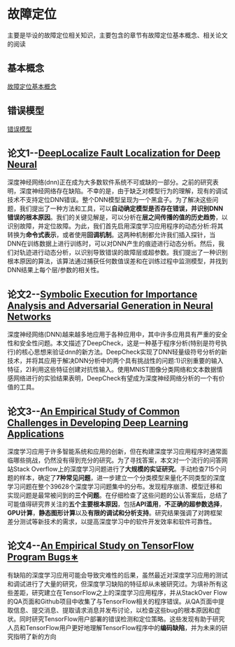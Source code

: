 # 故障定位

主要是毕设的故障定位相关知识，主要包含的章节有故障定位基本概念、相关论文的阅读

## 基本概念
[故障定位基本概念](/graduationDesign/faultLocation/basicConcepts.html "故障定位的基本概念")

## 错误模型
[错误模型](/graduationDesign/faultLocation/faultModel.html "错误模型")

## 论文1--[DeepLocalize Fault Localization for Deep Neural](/graduationDesign/faultLocation/paperOne.html "故障定位的第一篇论文--源码论文")

深度神经网络(dnn)正在成为大多数软件系统不可或缺的一部分。之前的研究表明，深度神经网络存在缺陷。不幸的是，由于缺乏对模型行为的理解，现有的调试技术不支持定位DNN错误。整个DNN模型呈现为一个黑盒子。为了解决这些问题，我们提出了一种方法和工具，可以**自动确定模型是否存在错误，并识别DNN错误的根本原因**。我们的关键见解是，可以分析在**层之间传播的值的历史趋势**，以识别故障，并定位故障。为此，我们首先启用深度学习应用程序的动态分析:将其转换为**命令式表示**，或者使用**回调机制**。这两种机制都允许我们插入探针，当DNN在训练数据上进行训练时，可以对DNN产生的痕迹进行动态分析。然后，我们对轨迹进行动态分析，以识别导致错误的故障层或超参数。我们提出了一种识别根本原因的算法，该算法通过捕获任何数值误差和在训练过程中监测模型，并找到DNN结果上每个层/参数的相关性。

## 论文2--[Symbolic Execution for Importance Analysis and Adversarial Generation in Neural Networks](/graduationDesign/faultLocation/paperTwo.html "源码论文(论文1)--第20个参考文献")

深度神经网络(DNN)越来越多地应用于各种应用中，其中许多应用具有严重的安全性和安全性问题。本文描述了DeepCheck，这是一种基于程序分析(特别是符号执行)的核心思想来验证dnn的新方法。DeepCheck实现了DNN轻量级符号分析的新技术，并将其应用于解决DNN分析中的两个具有挑战性的问题:1)识别重要的输入特征，2)利用这些特征创建对抗性输入。使用MNIST图像分类网络和文本数据情感网络进行的实验结果表明，DeepCheck有望成为深度神经网络分析的一个有价值的工具。

## 论文3--[An Empirical Study of Common Challenges in Developing Deep Learning Applications](/graduationDesign/faultLocation/paperThree.html "源码论文(论文1)--第7个参考文献")

深度学习应用于许多智能系统和应用的创新，但在构建深度学习应用程序时通常面临哪些挑战，仍然没有得到充分的研究。为了寻找答案，本文对一个流行的问答网站Stack Overflow上的深度学习问题进行了**大规模的实证研究**。手动检查715个问题的样本，确定了**7种常见问题**，进一步建立一个分类模型来量化不同类型的深度学习问题在整个39628个深度学习问题集中的分布。发现程序崩溃、模型迁移和实现问题是最常被问到的**三个问题**。在仔细检查了这些问题的公认答案后，总结了可能值得研究界关注的**五个主要根本原因**，包括**API滥用**，**不正确的超参数选择**，**GPU计算**，**静态图形计算**以及**有限的调试和分析支持**。研究结果强调了对跨框架差分测试等新技术的需求，以提高深度学习中的软件开发效率和软件可靠性。

## 论文4--[An Empirical Study on TensorFlow Program Bugs∗](/graduationDesign/faultLocation/paperFour.html "源码论文(论文1)--第8个参考文献")

有缺陷的深度学习应用可能会导致灾难性的后果，虽然最近对深度学习应用的测试和调试进行了大量的研究，但深度学习缺陷的特征却从未被研究过。为填补所有这些差距，研究建立在TensorFlow之上的深度学习应用程序，并从StackOver Flow的QA页面和Github项目中收集了与TensorFlow相关的程序错误。从QA页面中提取信息、提交消息、提取请求消息并发布讨论，以检查这些bug的根本原因和症状。同时研究TensorFlow用户部署的错误检测和定位策略。这些发现有助于研究人员和TensorFlow用户更好地理解TensorFlow程序中的**编码缺陷**，并为未来的研究指明了新的方向

